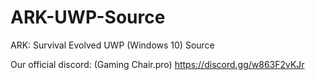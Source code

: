 # ARK-UWP-Source
ARK: Survival Evolved UWP (Windows 10) Source

Our official discord: (Gaming Chair.pro)
https://discord.gg/w863F2vKJr 
